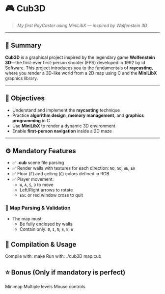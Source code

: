 # 🎮 Cub3D  
> *My first RayCaster using MiniLibX — inspired by Wolfenstein 3D*

---

## 📌 Summary  
**Cub3D** is a graphical project inspired by the legendary game **Wolfenstein 3D**—the first-ever first-person shooter (FPS) developed in 1992 by id Software. This project introduces you to the fundamentals of **raycasting**, where you render a 3D-like world from a 2D map using C and the **MiniLibX** graphics library.

---

## 🎯 Objectives  
- Understand and implement the **raycasting** technique  
- Practice **algorithm design**, **memory management**, and **graphics programming** in C  
- Use **MiniLibX** to render a dynamic 3D environment  
- Enable **first-person navigation** inside a 2D maze

---

## ⚙️ Mandatory Features  
- ✅ **.cub** scene file parsing  
- ✅ Render walls with textures for each direction: `NO`, `SO`, `WE`, `EA`  
- ✅ Floor (`F`) and ceiling (`C`) colors defined in RGB  
- ✅ Player movement:
  - `W`, `A`, `S`, `D` to move
  - Left/Right arrows to rotate
  - `ESC` or red window cross to quit

### 🧩 Map Parsing & Validation  
- The map must:
  - Be fully enclosed by walls
  - Contain only: `0`, `1`, `N`, `S`, `E`, `W`

## 🧪 Compilation & Usage
Compile with: make
Run with: ./cub3D map.cub

## ⭐ Bonus (Only if mandatory is perfect)
Minimap
Multiple levels
Mouse controls
